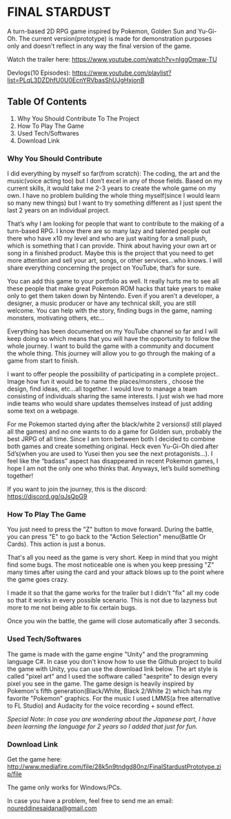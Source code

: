 # FINAL STARDUST
A turn-based 2D RPG game inspired by Pokemon, Golden Sun and Yu-Gi-Oh. The current version(prototype) is made for demonstration purposes only and doesn't reflect in any way the final version of the game. 

Watch the trailer here: https://www.youtube.com/watch?v=nIggOmaw-TU

Devlogs(10 Episodes): https://www.youtube.com/playlist?list=PLqL3DZDhfU0U0EcnYRVbasShUJgHxjonB

## Table Of Contents 
1) Why You Should Contribute To The Project
2) How To Play The Game
3) Used Tech/Softwares
4) Download Link

### Why You Should Contribute

I did everything by myself so far(from scratch): The coding, the art and the music(voice acting too) but I don’t excel in any of those fields. Based on my current skills, it would take me 2-3 years to create the whole game on my own. I have no problem building the whole thing myself(since I would learn so many new things) but I want to try something different as I just spent the last 2 years on an individual project.

That’s why I am looking for people that want to contribute to the making of a turn-based RPG. I know there are so many lazy and talented people out there who have x10 my level and who are just waiting for a small push, which is something that I can provide. Think about having your own art or song in a finished product. Maybe this is the project that you need to get more attention and sell your art, songs, or other services...who knows. I will share everything concerning the project on YouTube, that’s for sure. 

You can add this game to your portfolio as well. It really hurts me to see all these people that make great Pokemon ROM hacks that take years to make only to get them taken down by Nintendo. Even if you aren’t a developer, a designer, a music producer or have any technical skill, you are still welcome. You can help with the story, finding bugs in the game, naming monsters, motivating others, etc…

Everything has been documented on my YouTube channel so far and I will keep doing so which means that you will have the opportunity to follow the whole journey. I want to build the game with a community and document the whole thing. This journey will allow you to go through the making of a game from start to finish. 

I want to offer people the possibility of participating in a complete project.. Image how fun it would be to name the places/monsters , choose the design, find ideas, etc...all together. I would love to manage a team consisting of individuals sharing the same interests. I just wish we had more indie teams who would share updates themselves instead of just adding some text on a webpage.

For me Pokemon started dying after the black/white 2 versions(I still played all the games) and no one wants to do a game for Golden sun, probably the best JRPG of all time. Since I am torn between both I decided to combine both games and create something original. Heck even Yu-Gi-Oh died after 5d’s(when you are used to Yusei then you see the next protagonists…). I feel like the “badass” aspect has disappeared in recent Pokemon games, I hope I am not the only one who thinks that. Anyways, let’s build something together!

If you want to join the journey, this is the discord: https://discord.gg/qJsQpG9

### How To Play The Game

You just need to press the "Z" button to move forward. 
During the battle, you can press "E" to go back to the "Action Selection" menu(Battle Or Cards). This action is just a bonus. 

That's all you need as the game is very short. Keep in mind that you might find some bugs. The most noticeable one is when you keep pressing "Z" many times after using the card and your attack blows up to the point where the game goes crazy.

I made it so that the game works for the trailer but I didn't "fix" all my code so that it works in every possible scenario. This is not due to lazyness but more to me not being able to fix certain bugs. 

Once you win the battle, the game will close automatically after 3 seconds.

### Used Tech/Softwares 

The game is made with the game engine "Unity" and the programming language C#. In case you don't know how to use the Github project to build the game with Unity, you can use the download link below. The art style is called "pixel art" and I used the software called "aesprite" to design every pixel you see in the game. The game design is heavily inspired by Pokemon's fifth generation(Black/White, Black 2/White 2) which has my favorite "Pokemon" graphics. For the music I used LMMS(a free alternative to FL Studio) and Audacity for the voice recording + sound effect. 

*Special Note: In case you are wondering about the Japanese part, I have been learning the language for 2 years so I added that just for fun.* 

### Download Link

Get the game here: http://www.mediafire.com/file/28k5n9tndgd80nz/FinalStardustPrototype.zip/file

The game only works for Windows/PCs. 

In case you have a problem, feel free to send me an email: noureddinesaidana@gmail.com

